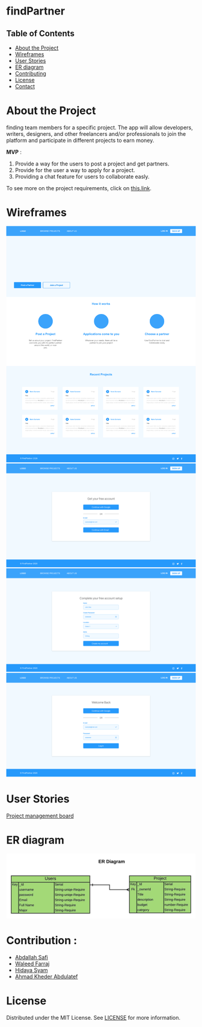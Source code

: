# findPartner

## Table of Contents

- [About the Project](#about-the-project)
- [Wireframes](#Wireframes)
- [User Stories](#User-Stories)
- [ER diagram](#Domain-Modeling)
- [Contributing](#contributing)
- [License](#license)
- [Contact](#contact)

# About the Project

finding team members for a specific project. The app will allow developers, writers, designers, and other freelancers and/or professionals to join the platform and participate in different projects to earn money.


**MVP** : 
1. Provide a way for the users to post a project and get partners.
2. Provide for the user a way to apply for a project.
3. Providing a chat feature for users to collaborate easly.

To see more on the project requirements, click on [this.link](requirements.md). 

# Wireframes

![home01](/assets/wireframe/home.png)
![home01](/assets/wireframe/Signup01.png)
![home01](/assets/wireframe/Signup02.png)
![home01](/assets/wireframe/login.png)

# User Stories

[Project management board](https://trello.com/b/oJ5zDfEP/project-401)

# ER diagram

![domain](/assets/schema.jpeg)

# Contribution :

- [Abdallah Safi](https://github.com/AbdallahSafi)
- [Waleed Farraj](https://github.com/waleedfarraj)
- [Hidaya Syam](https://github.com/HidayaSyam)
- [Ahmad Kheder Abdulatef ](https://github.com/AhmadKheder)



# License

Distributed under the MIT License. See [LICENSE](https://www.mit.edu/~amini/LICENSE.md) for more information.
